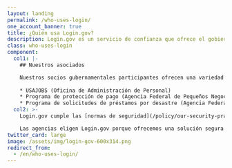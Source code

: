 ```yaml
---
layout: landing 
permalink: /who-uses-login/ 
one_account_banner: true 
title: ¿Quién usa Login.gov? 
description: Login.gov es un servicio de confianza que ofrece el gobierno para iniciar sesión. El público usa Login.gov para acceder de forma sencilla y segura a los servicios que brindan nuestros asociados gubernamentales. 
class: who-uses-login
component:
  col1: |-
    ## Nuestros asociados

    Nuestros socios gubernamentales participantes ofrecen una variedad de servicios como:
    
    * USAJOBS (Oficina de Administración de Personal)
    * Programa de protección de pago (Agencia Federal de Pequeños Negocios)
    * Programa de solicitudes de préstamos por desastre (Agencia Federal de Pequeños Negocios)
  col2: >-
    Login.gov cumple las [normas de seguridad](/policy/our-security-practices/) más recientes establecidas por las principales organizaciones de seguridad, como el [Instituto Nacional de Estándares y Tecnología](https://www.nist.gov/), el [Plan de Acción Nacional de Ciberseguridad](https://www.hsdl.org/c/cybersecurity-national-action-plan/) y el [Servicio Federal de Adquisiciones](https://www.gsa.gov/about-us/organization/federal-acquisition-service).

    Las agencias eligen Login.gov porque ofrecemos una solución segura y sencilla. [Lea más sobre nuestro programa de socios](/partners/).
twitter_card: large 
image: /assets/img/login-gov-600x314.png
redirect_from:
  - /en/who-uses-login/
---
```

